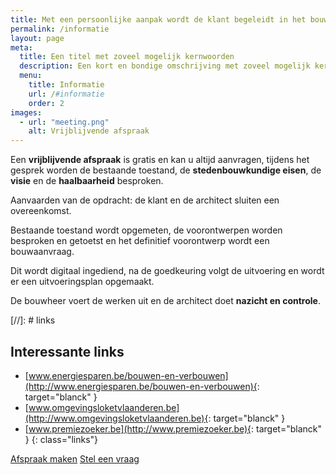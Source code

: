 ```yaml
---
title: Met een persoonlijke aanpak wordt de klant begeleidt in het bouwproces
permalink: /informatie
layout: page
meta:
  title: Een titel met zoveel mogelijk kernwoorden
  description: Een kort en bondige omschrijving met zoveel mogelijk kernwoorden zoals architect, nieuwbouw, verbouwingen, renovaties...
  menu:
    title: Informatie
    url: /#informatie
    order: 2
images:
  - url: "meeting.png"
    alt: Vrijblijvende afspraak
---
```


Een **vrijblijvende afspraak** is gratis en kan u altijd aanvragen, tijdens
het gesprek worden de bestaande toestand, de **stedenbouwkundige eisen**,
de **visie** en de **haalbaarheid** besproken.

Aanvaarden van de opdracht: de klant en de architect sluiten een overeenkomst.

Bestaande toestand wordt opgemeten, de voorontwerpen worden besproken en getoetst
en het definitief voorontwerp wordt een bouwaanvraag.

Dit wordt digitaal ingediend, na de goedkeuring volgt de uitvoering en wordt er
een uitvoeringsplan opgemaakt.

De bouwheer voert de werken uit en de architect doet **nazicht en controle**.


[//]: # links
## Interessante links
- [www.energiesparen.be/bouwen-en-verbouwen](http://www.energiesparen.be/bouwen-en-verbouwen){: target="blanck" }
- [www.omgevingsloketvlaanderen.be](http://www.omgevingsloketvlaanderen.be){: target="blanck" }
- [www.premiezoeker.be](http://www.premiezoeker.be){: target="blanck" }
{: class="links"}

<div class="buttons" markdown="1">
<a href="/#contact" class="button">Afspraak maken</a>
<a href="/#contact" class="button">Stel een vraag</a>
</div>
